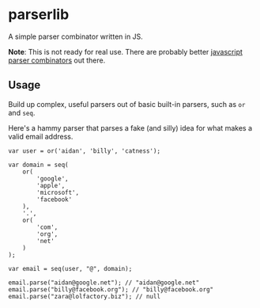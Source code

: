 # parserlib

A simple parser combinator written in JS. 

**Note**: This is not ready for real use. There are probably better [javascript parser combinators](https://www.google.co.nz/search?q=javascript+parser+combinator&oq=javascript+parser+combinator&aqs=chrome..69i57j0l3.614j0j7&sourceid=chrome&es_sm=91&ie=UTF-8) out there.

## Usage

Build up complex, useful parsers out of basic built-in parsers, such as `or` and `seq`.

Here's a hammy parser that parses a fake (and silly) idea for what makes a valid email address.

    var user = or('aidan', 'billy', 'catness');
    
    var domain = seq(
    	or(
    		'google',
    		'apple',
    		'microsoft',
    		'facebook'
    	),
    	'.',
    	or(
    		'com',
    		'org',
    		'net'
    	)
    );
    
    var email = seq(user, "@", domain);
    
    email.parse("aidan@google.net"); // "aidan@google.net"
   	email.parse("billy@facebook.org"); // "billy@facebook.org"
    email.parse("zara@lolfactory.biz"); // null
